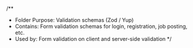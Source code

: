 /\*\*

- Folder Purpose: Validation schemas (Zod / Yup)
- Contains: Form validation schemas for login, registration, job posting, etc.
- Used by: Form validation on client and server-side validation
  \*/
